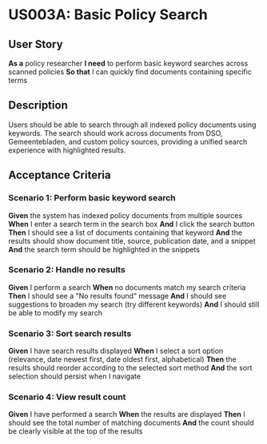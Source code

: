 # US003A: Basic Policy Search

## User Story

**As a** policy researcher
**I need** to perform basic keyword searches across scanned policies
**So that** I can quickly find documents containing specific terms

## Description

Users should be able to search through all indexed policy documents using keywords. The search should work across documents from DSO, Gemeentebladen, and custom policy sources, providing a unified search experience with highlighted results.

## Acceptance Criteria

### Scenario 1: Perform basic keyword search

**Given** the system has indexed policy documents from multiple sources
**When** I enter a search term in the search box
**And** I click the search button
**Then** I should see a list of documents containing that keyword
**And** the results should show document title, source, publication date, and a snippet
**And** the search term should be highlighted in the snippets

### Scenario 2: Handle no results

**Given** I perform a search
**When** no documents match my search criteria
**Then** I should see a "No results found" message
**And** I should see suggestions to broaden my search (try different keywords)
**And** I should still be able to modify my search

### Scenario 3: Sort search results

**Given** I have search results displayed
**When** I select a sort option (relevance, date newest first, date oldest first, alphabetical)
**Then** the results should reorder according to the selected sort method
**And** the sort selection should persist when I navigate

### Scenario 4: View result count

**Given** I have performed a search
**When** the results are displayed
**Then** I should see the total number of matching documents
**And** the count should be clearly visible at the top of the results
